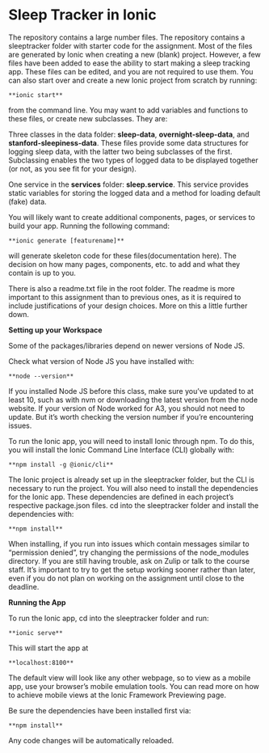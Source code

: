 # Sleep Tracker in Ionic

The repository contains a large number files. The repository contains a sleeptracker folder with starter code for the assignment. Most of the files are generated by Ionic when creating a new (blank) project. However, a few files have been added to ease the ability to start making a sleep tracking app. These files can be edited, and you are not required to use them. You can also start over and create a new Ionic project from scratch by running:

    **ionic start**

from the command line. You may want to add variables and functions to these files, or create new subclasses. They are:

Three classes in the data folder: **sleep-data**, **overnight-sleep-data**, and **stanford-sleepiness-data**. These files provide some data structures for logging sleep data, with the latter two being subclasses of the first. Subclassing enables the two types of logged data to be displayed together (or not, as you see fit for your design).

One service in the **services** folder: **sleep.service**. This service provides static variables for storing the logged data and a method for loading default (fake) data.

You will likely want to create additional components, pages, or services to build your app. Running the following command:

    **ionic generate [featurename]**

will generate skeleton code for these files(documentation here). The decision on how many pages, components, etc. to add and what they contain is up to you.

There is also a readme.txt file in the root folder. The readme is more important to this assignment than to previous ones, as it is required to include justifications of your design choices. More on this a little further down.

**Setting up your Workspace**

Some of the packages/libraries depend on newer versions of Node JS.

Check what version of Node JS you have installed with:

    **node --version**

If you installed Node JS before this class, make sure you’ve updated to at least 10, such as with nvm or downloading the latest version from the node website. If your version of Node worked for A3, you should not need to update. But it’s worth checking the version number if you’re encountering issues.

To run the Ionic app, you will need to install Ionic through npm. To do this, you will install the Ionic Command Line Interface (CLI) globally with:

    **npm install -g @ionic/cli**

The Ionic project is already set up in the sleeptracker folder, but the CLI is necessary to run the project. You will also need to install the dependencies for the Ionic app. These dependencies are defined in each project’s respective package.json files. cd into the sleeptracker folder and install the dependencies with:

    **npm install**

When installing, if you run into issues which contain messages similar to “permission denied”, try changing the permissions of the node_modules directory. If you are still having trouble, ask on Zulip or talk to the course staff. It’s important to try to get the setup working sooner rather than later, even if you do not plan on working on the assignment until close to the deadline.

**Running the App**

To run the Ionic app, cd into the sleeptracker folder and run:

    **ionic serve**
    
This will start the app at

    **localhost:8100**
    
The default view will look like any other webpage, so to view as a mobile app, use your browser’s mobile emulation tools. You can read more on how to achieve mobile views at the Ionic Framework Previewing page.

Be sure the dependencies have been installed first via:

    **npm install**
    
Any code changes will be automatically reloaded.
